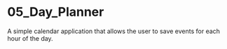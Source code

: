 # 05_Day_Planner
A simple calendar application that allows the user to save events for each hour of the day.
